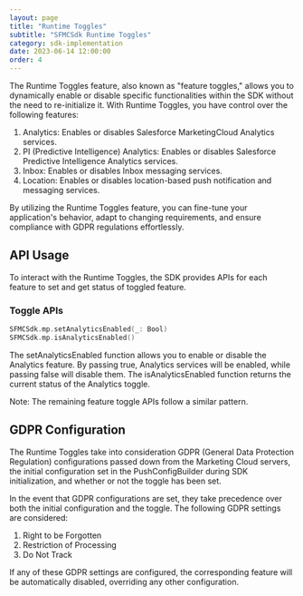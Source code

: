 ```yaml
---
layout: page
title: "Runtime Toggles"
subtitle: "SFMCSdk Runtime Toggles"
category: sdk-implementation
date: 2023-06-14 12:00:00
order: 4
---
```


The Runtime Toggles feature, also known as "feature toggles," allows you to dynamically enable or disable specific functionalities within the SDK without the need to re-initialize it. With Runtime Toggles, you have control over the following features:

1. Analytics: Enables or disables Salesforce MarketingCloud Analytics services.
2. PI (Predictive Intelligence) Analytics: Enables or disables Salesforce Predictive Intelligence Analytics services.
3. Inbox: Enables or disables Inbox messaging services.
4. Location: Enables or disables location-based push notification and messaging services.

By utilizing the Runtime Toggles feature, you can fine-tune your application's behavior, adapt to changing requirements, and ensure compliance with GDPR regulations effortlessly.

## API Usage

To interact with the Runtime Toggles, the SDK provides APIs for each feature to set and get status of toggled feature.

### Toggle APIs

```swift
SFMCSdk.mp.setAnalyticsEnabled(_: Bool)
SFMCSdk.mp.isAnalyticsEnabled()
```

The setAnalyticsEnabled function allows you to enable or disable the Analytics feature. By passing true, Analytics services will be enabled, while passing false will disable them. The isAnalyticsEnabled function returns the current status of the Analytics toggle.

Note: The remaining feature toggle APIs follow a similar pattern.

## GDPR Configuration

The Runtime Toggles take into consideration GDPR (General Data Protection Regulation) configurations passed down from the Marketing Cloud servers, the initial configuration set in the PushConfigBuilder during SDK initialization, and whether or not the toggle has been set.

In the event that GDPR configurations are set, they take precedence over both the initial configuration and the toggle. The following GDPR settings are considered:

1. Right to be Forgotten
2. Restriction of Processing
3. Do Not Track

If any of these GDPR settings are configured, the corresponding feature will be automatically disabled, overriding any other configuration.

